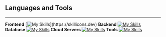 ## Languages and Tools
---
**Frontend**
[![My Skills](https://skillicons.dev/icons?i=js,react,nextjs,tailwind,)](https://skillicons.dev)
**Backend**
[![My Skills](https://skillicons.dev/icons?i=nodejs)](https://skillicons.dev)
**Database**
[![My Skills](https://skillicons.dev/icons?i=supabase)](https://skillicons.dev)
**Cloud Servers**
[![My Skills](https://skillicons.dev/icons?i=gcp)](https://skillicons.dev)
**Tools**
[![My Skills](https://skillicons.dev/icons?i=notion,figma,vscode,npm,postman,webflow)](https://skillicons.dev)
